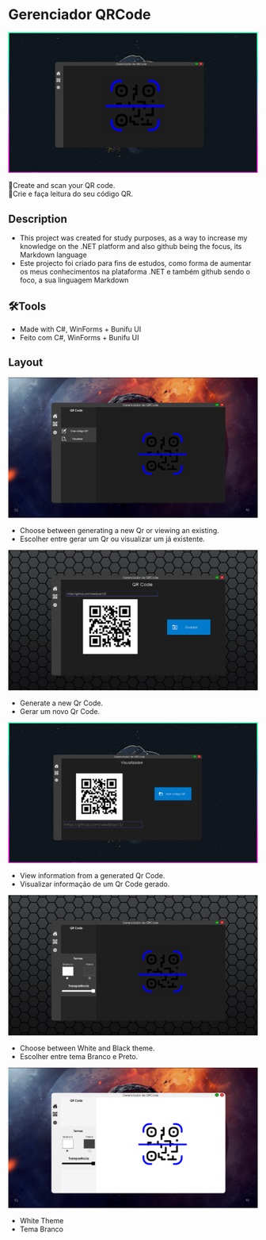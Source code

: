 # Gerenciador QRCode
![InitialLayout](./Assets/Capturar1.PNG)

💫Create and scan your QR code.
<br/>💫Crie e faça leitura do seu código QR.

## Description
- This project was created for study purposes, as a way to increase my knowledge on the .NET platform and also github being the focus, its Markdown language
- Este projecto foi criado para fins de estudos, como forma de aumentar os meus conhecimentos na plataforma .NET e também github sendo o foco, a sua linguagem Markdown

## 🛠Tools
- Made with C#, WinForms + Bunifu UI 
- Feito com C#, WinForms + Bunifu UI

## Layout
![Imagem2](./Assets/Capturar2.PNG)
- Choose between generating a new Qr or viewing an existing.
- Escolher entre gerar um Qr ou visualizar um já existente.

![Imagem3](./Assets/Capturar3.PNG)
- Generate a new Qr Code.
- Gerar um novo Qr Code.

![Imagem4](./Assets/Capturar4.PNG)
- View information from a generated Qr Code.
- Visualizar informação de um Qr Code gerado.

![Imagem5](./Assets/Capturar5.PNG)
- Choose between White and Black theme.
- Escolher entre tema Branco e Preto.

![Imagem6](./Assets/Capturar6.PNG)
- White Theme 
- Tema Branco
